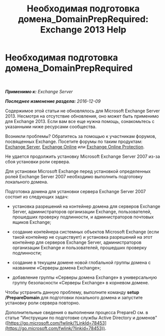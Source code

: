 ﻿---
title: 'Необходимая подготовка домена_DomainPrepRequired: Exchange 2013 Help'
TOCTitle: Необходимая подготовка домена_DomainPrepRequired
ms:assetid: f6feae6f-7404-4b1f-887f-ed63c26a6bcd
ms:mtpsurl: https://technet.microsoft.com/ru-ru/library/ms.exch.setupreadiness.domainpreprequired(v=EXCHG.150)
ms:contentKeyID: 50489545
ms.date: 04/30/2018
mtps_version: v=EXCHG.150
ms.translationtype: HT
---

# Необходимая подготовка домена\_DomainPrepRequired

 

_**Применимо к:** Exchange Server_

_**Последнее изменение раздела:** 2016-12-09_

Содержимое этой статьи не обновлялось для Microsoft Exchange Server 2013. Несмотря на отсутствие обновления, оно может быть применимо для Exchange 2013. Если вам все еще нужна помощь, ознакомьтесь с указанными ниже ресурсами сообщества.

Возникли проблемы? Обратитесь за помощью к участникам форумов, посвященных Exchange. Посетите форумы по таким продуктам: [Exchange Server](https://go.microsoft.com/fwlink/p/?linkid=60612), [Exchange Online](https://go.microsoft.com/fwlink/p/?linkid=267542) или [Exchange Online Protection](https://go.microsoft.com/fwlink/p/?linkid=285351).

Не удается продолжить установку Microsoft Exchange Server 2007 из-за сбоя установки роли сервера.

Для установки Microsoft Exchange перед установкой определенных ролей Exchange Server 2007 необходимо выполнить подготовку локального домена.

Подготовка домена для установки сервера Exchange Server 2007 состоит из следующих задач:

  - установка разрешений на контейнер домена для серверов Exchange Server, администраторов организации Exchange, пользователей, прошедших проверку подлинности, и администраторов почтовых ящиков Exchange;

  - создание контейнера системных объектов Microsoft Exchange (если такой контейнер не существует) и установка разрешений на этот контейнер для серверов Exchange Server, администраторов организации Exchange и пользователей, прошедших проверку подлинности;

  - создание в текущем домене новой глобальной группы домена с названием «Серверы домена Exchange»;

  - добавление группы «Серверы домена Exchange» в универсальную группу безопасности «Серверы Exchange» в корневом домене.

Чтобы устранить данную проблему, выполните команду **setup /PrepareDomain** для подготовки локального домена и запустите установку роли сервера повторно.

Дополнительные сведения о выполнении процесса PrepareD см. в статье "Инструкции по подготовке службы Active Directory и доменов" ([https://go.microsoft.com/fwlink/?LinkId=78453](https://go.microsoft.com/fwlink/?linkid=78453)).

